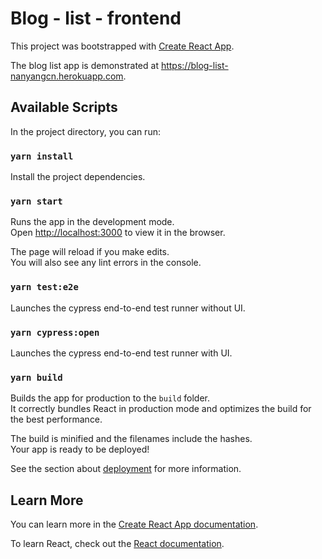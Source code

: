 # Blog - list - frontend

This project was bootstrapped with [Create React App](https://github.com/facebook/create-react-app).

The blog list app is demonstrated at https://blog-list-nanyangcn.herokuapp.com.
 
## Available Scripts

In the project directory, you can run:

### `yarn install`

Install the project dependencies.

### `yarn start`

Runs the app in the development mode.<br />
Open [http://localhost:3000](http://localhost:3000) to view it in the browser.

The page will reload if you make edits.<br />
You will also see any lint errors in the console.

### `yarn test:e2e`

Launches the cypress end-to-end test runner without UI.<br />

### `yarn cypress:open`

Launches the cypress end-to-end test runner with UI.<br />

### `yarn build`

Builds the app for production to the `build` folder.<br />
It correctly bundles React in production mode and optimizes the build for the best performance.

The build is minified and the filenames include the hashes.<br />
Your app is ready to be deployed!

See the section about [deployment](https://facebook.github.io/create-react-app/docs/deployment) for more information.

## Learn More

You can learn more in the [Create React App documentation](https://facebook.github.io/create-react-app/docs/getting-started).

To learn React, check out the [React documentation](https://reactjs.org/).
